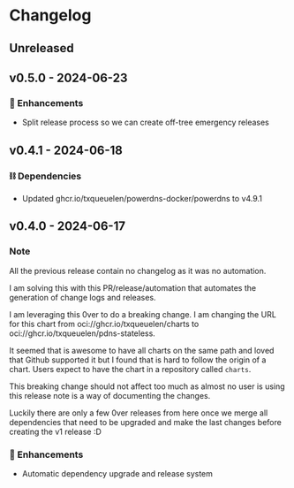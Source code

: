 # Changelog

## Unreleased

## v0.5.0 - 2024-06-23

### 🚀 Enhancements
- Split release process so we can create off-tree emergency releases

## v0.4.1 - 2024-06-18

### ⛓️ Dependencies
- Updated ghcr.io/txqueuelen/powerdns-docker/powerdns to v4.9.1

## v0.4.0 - 2024-06-17

### Note
All the previous release contain no changelog as it was no automation.

I am solving this with this PR/release/automation that automates the generation of change logs and releases.

I am leveraging this 0ver to do a breaking change. I am changing the URL for this chart from oci://ghcr.io/txqueuelen/charts to oci://ghcr.io/txqueuelen/pdns-stateless.

It seemed that is awesome to have all charts on the same path and loved that Github supported it but I found that is hard to follow the origin of a chart. Users expect to have the chart in a repository called `charts`.

This breaking change should not affect too much as almost no user is using this release note is a way of documenting the changes.

Luckily there are only a few 0ver releases from here once we merge all dependencies that need to be upgraded and make the last changes before creating the v1 release :D

### 🚀 Enhancements
- Automatic dependency upgrade and release system
